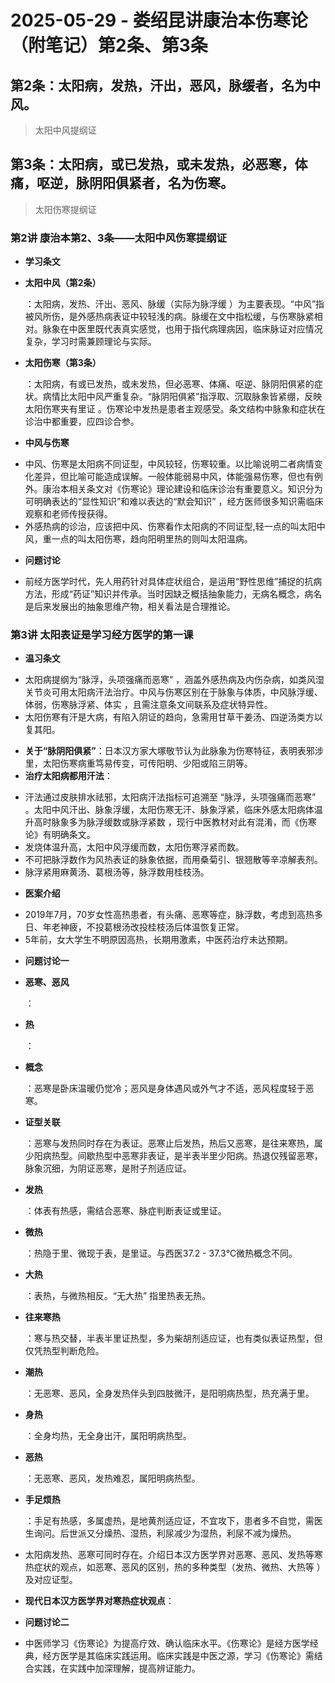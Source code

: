# 2025-05-29 - 娄绍昆讲康治本伤寒论（附笔记）第2条、第3条

## 第2条：太阳病，发热，汗出，恶风，脉缓者，名为中风。

> 太阳中风提纲证

## 第3条：太阳病，或已发热，或未发热，必恶寒，体痛，呕逆，脉阴阳俱紧者，名为伤寒。

> 太阳伤寒提纲证

### 第2讲 康治本第2、3条——太阳中风伤寒提纲证

* **学习条文**

+ **太阳中风（第2条）**

  ：太阳病，发热、汗出、恶风、脉缓（实际为脉浮缓 ）为主要表现。“中风”指被风所伤，是外感热病表证中较轻浅的病。脉缓在文中指松缓，与伤寒脉紧相对。脉象在中医里既代表真实感觉，也用于指代病理病因，临床脉证对应情况复杂，学习时需兼顾理论与实际。
+ **太阳伤寒（第3条）**

  ：太阳病，有或已发热，或未发热，但必恶寒、体痛、呕逆、脉阴阳俱紧的症状。病情比太阳中风严重复杂。“脉阴阳俱紧”指浮取、沉取脉象皆紧绷，反映太阳伤寒夹有里证 。伤寒论中发热是患者主观感受。条文结构中脉象和症状在诊治中都重要，应四诊合参。

* **中风与伤寒**

+ 中风、伤寒是太阳病不同证型，中风较轻，伤寒较重。以比喻说明二者病情变化差异，但比喻可能造成误解。一般体能弱易中风，体能强易伤寒，但也有例外。康治本相关条文对《伤寒论》理论建设和临床诊治有重要意义。知识分为可明确表达的“显性知识”和难以表达的“默会知识” ，经方医师很多知识需临床观察和老师传授获得。
+ 外感热病的诊治，应该把中风、伤寒看作太阳病的不同证型,轻一点的叫太阳中风，重一点的叫太阳伤寒，趋向阳明里热的则叫太阳温病。

* **问题讨论**

+ 前经方医学时代，先人用药针对具体症状组合，是运用“野性思维”捕捉的抗病方法，形成“药证”知识并传承。当时因缺乏概括抽象能力，无病名概念，病名是后来发展出的抽象思维产物，相关看法是合理推论。

### 第3讲 太阳表证是学习经方医学的第一课

* **温习条文**

+ 太阳病提纲为“脉浮，头项强痛而恶寒” ，涵盖外感热病及内伤杂病，如类风湿关节炎可用太阳病汗法治疗。中风与伤寒区别在于脉象与体质，中风脉浮缓、体弱，伤寒脉浮紧、体实 ，且需注意条文间联系及症状特异性。
+ 太阳伤寒有汗是大病，有陷入阴证的趋向，急需用甘草干姜汤、四逆汤类方以复其阳。

* **关于“脉阴阳俱紧”**：日本汉方家大塚敬节认为此脉象为伤寒特征，表明表邪涉里，太阳伤寒病重笃易传变，可传阳明、少阳或陷三阴等。
* **治疗太阳病都用汗法**：

+ 汗法通过皮肤排水祛邪，太阳病汗法指标可追溯至 “脉浮，头项强痛而恶寒” 。太阳中风汗出、脉象浮缓，太阳伤寒无汗、脉象浮紧，临床外感太阳病体温升高时脉象多为脉浮缓数或脉浮紧数 ，现行中医教材对此有混淆，而《伤寒论》有明确条文。
+ 发烧体温升高，太阳中风浮缓而数，太阳伤寒浮紧而数。
+ 不可把脉浮数作为风热表证的脉象依据，而用桑菊引、银翘散等辛凉解表剂。
+ 脉浮紧用麻黄汤、葛根汤等，脉浮数用桂枝汤。

* **医案介绍**

+ 2019年7月，70岁女性高热患者，有头痛、恶寒等症，脉浮数，考虑到高热多日、年老神疲，不投葛根汤改投桂枝汤后体温恢复正常。
+ 5年前，女大学生不明原因高热，长期用激素，中医药治疗未达预期。

* **问题讨论一**

+ **恶寒、恶风**

  ：
+ **热**

  ：

+ **概念**

  ：恶寒是卧床温暖仍觉冷；恶风是身体遇风或外气才不适，恶风程度轻于恶寒。
+ **证型关联**

  ：恶寒与发热同时存在为表证。恶寒止后发热，热后又恶寒，是往来寒热，属少阳病热型。间歇热型中恶寒非表证，是半表半里少阳病。热退仅残留恶寒，脉象沉细，为阴证恶寒，是附子剂适应证。

+ **发热**

  ：体表有热感，需结合恶寒、脉症判断表证或里证。
+ **微热**

  ：热隐于里、微现于表，是里证。与西医37.2 - 37.3℃微热概念不同。
+ **大热**

  ：表热，与微热相反。“无大热” 指里热表无热。
+ **往来寒热**

  ：寒与热交替，半表半里证热型，多为柴胡剂适应证，也有类似表证热型，但仅凭热型判断危险。
+ **潮热**

  ：无恶寒、恶风，全身发热伴头到四肢微汗，是阳明病热型，热充满于里。
+ **身热**

  ：全身均热，无全身出汗，属阳明病热型。
+ **恶热**

  ：无恶寒、恶风，发热难忍，属阳明病热型。
+ **手足烦热**

  ：手足有热感，多属虚热，是地黄剂适应证，不宜攻下，患者多不自觉，需医生询问。后世派又分燥热、湿热，利尿减少为湿热，利尿不减为燥热。

+ 太阳病发热、恶寒可同时存在。介绍日本汉方医学界对恶寒、恶风、发热等寒热症状的观点，如恶寒、恶风的区别，热的多种类型（发热、微热、大热等 ）及对应证型。
+ **现代日本汉方医学界对寒热症状观点**：

* **问题讨论二**

+ 中医师学习《伤寒论》为提高疗效、确认临床水平。《伤寒论》是经方医学经典，经方医学是其临床实践运用。临床实践是中医之源，学习《伤寒论》需结合实践，在实践中加深理解，提高辨证能力。
